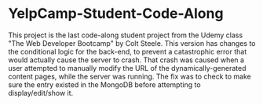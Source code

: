 # YelpCamp-Student-Code-Along

This project is the last code-along student project from the Udemy class "The Web Developer Bootcamp" by Colt Steele.
This version has changes to the conditional logic for the back-end, to prevent a catastrophic error that would actually cause the server to crash.
That crash was caused when a user attempted to manually modify the URL of the dynamically-generated content pages, while the server was running.
The fix was to check to make sure the entry existed in the MongoDB before attempting to display/edit/show it.
